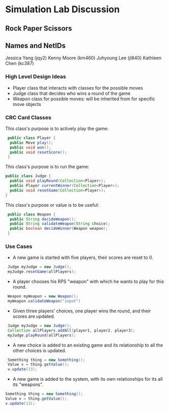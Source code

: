 # Simulation Lab Discussion

## Rock Paper Scissors

## Names and NetIDs
Jessica Yang (jqy2)
Kenny Moore (km460)
Juhyoung Lee (jl840)
Kathleen Chen (kc387)

### High Level Design Ideas
- Player class that interacts with classes for the possible moves 
- Judge class that decides who wins a round of the game
- Weapon class for possible moves: will be inherited from for specific move objects

### CRC Card Classes

This class's purpose is to actively play the game:
```java
 public class Player {
  public Move play();
  public void won();
  public void resetScore();
 }
```

This class's purpose is to run the game:
```java
public class Judge {
  public void playRound(Collection<Player>);
  public Player currentWinner(Collection<Player>);
  public void resetGame(Collection<Player>);
}
```

This class's purpose or value is to be useful:
```java
 public class Weapon {
  public String decideWeapon();
  public String validateWeapon(String choice);
  public boolean decideWinner(Weapon weapon);
 }
```

### Use Cases

 * A new game is started with five players, their scores are reset to 0.
 ```java
  Judge myJudge = new Judge();
  myJudge.resetGame(allPlayers);
 ```

 * A player chooses his RPS "weapon" with which he wants to play for this round.
 ```java
  Weapon myWeapon = new Weapon();
  myWeapon.validateWeapon("input")
 ```

 * Given three players' choices, one player wins the round, and their scores are updated.
 ```java
  Judge myJudge = new Judge();
  Collection allPlayers.addAll(player1, player2, player3);
  myJudge.playRound(allPlayers);
 ```

 * A new choice is added to an existing game and its relationship to all the other choices is 
   updated.
 ```java
  Something thing = new Something();
  Value v = thing.getValue();
  v.update(13);
 ```

 * A new game is added to the system, with its own relationships for its all its "weapons".
 ```java
 Something thing = new Something();
 Value v = thing.getValue();
 v.update(13);
 ```

